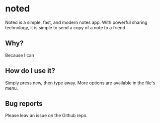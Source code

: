 # noted

Noted is a simple, fast, and modern notes app. With powerful sharing technology, it is simple to send a copy of a note to a friend.

## Why?

Because I can

## How do I use it?

Simply press new, then type away. More options are available in the file's menu.

## Bug reports

Please leav an issue on the Github repo.
